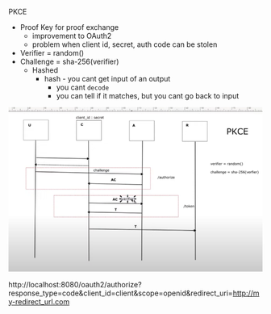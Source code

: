 PKCE
  - Proof Key for proof exchange
    - improvement to OAuth2
    - problem when client id, secret, auth code can be stolen
  - Verifier = random()
  - Challenge = sha-256(verifier)
    - Hashed
      - hash - you cant get input of an output
        - you cant `decode`
        - you can tell if it matches, but you cant go back to input

![](docs/screenshots/README/image.png)


http://localhost:8080/oauth2/authorize?response_type=code&client_id=client&scope=openid&redirect_uri=http://my-redirect_url.com